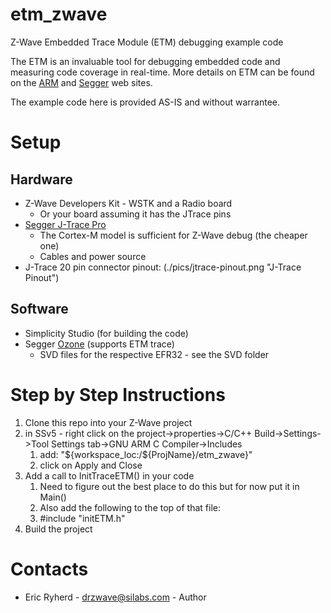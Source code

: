 # etm\_zwave
Z-Wave Embedded Trace Module (ETM) debugging example code

The ETM is an invaluable tool for debugging embedded code and measuring code coverage in real-time.
More details on ETM can be found on the [ARM](https://developer.arm.com/documentation/ddi0337/h/embedded-trace-macrocell/about-the-etm) and [Segger](https://www.segger.com/) web sites.

The example code here is provided AS-IS and without warrantee.

# Setup

## Hardware

- Z-Wave Developers Kit - WSTK and a Radio board
    - Or your board assuming it has the JTrace pins
- [Segger J-Trace Pro](https://www.segger.com/products/debug-probes/j-trace/)
    - The Cortex-M model is sufficient for Z-Wave debug (the cheaper one)
    - Cables and power source
- J-Trace 20 pin connector pinout: (./pics/jtrace-pinout.png "J-Trace Pinout")

## Software

- Simplicity Studio (for building the code)
- Segger [Ozone](https://www.segger.com/products/development-tools/ozone-j-link-debugger/]Debugger) (supports ETM trace)
    - SVD files for the respective EFR32 - see the SVD folder

# Step by Step Instructions

1. Clone this repo into your Z-Wave project
2. in SSv5 - right click on the project-\>properties-\>C/C++ Build-\>Settings-\>Tool Settings tab-\>GNU ARM C Compiler-\>Includes
   1. add: "${workspace\_loc:/${ProjName}/etm\_zwave}"
   2. click on Apply and Close
3. Add a call to InitTraceETM() in your code
    1. Need to figure out the best place to do this but for now put it in Main\(\)
    2. Also add the following to the top of that file:
    3. #include "initETM.h"
4. Build the project

# Contacts
- Eric Ryherd - drzwave@silabs.com - Author

